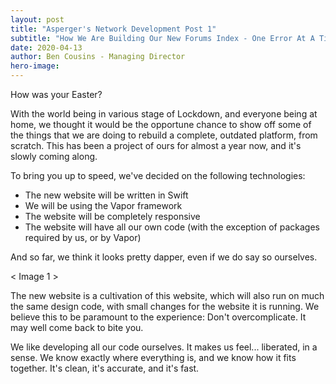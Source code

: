 ```yaml
---
layout: post
title: "Asperger's Network Development Post 1"
subtitle: "How We Are Building Our New Forums Index - One Error At A Time"
date: 2020-04-13
author: Ben Cousins - Managing Director
hero-image: 
---
```

How was your Easter? 

With the world being in various stage of Lockdown, and everyone being at home, we thought it would be the opportune chance to show off some of the things that we are doing to rebuild a complete, outdated platform, from scratch. This has been a project of ours for almost a year now, and it's slowly coming along. 

To bring you up to speed, we've decided on the following technologies: 

* The new website will be written in Swift
* We will be using the Vapor framework
* The website will be completely responsive
* The website will have all our own code (with the exception of packages required by us, or by Vapor)

And so far, we think it looks pretty dapper, even if we do say so ourselves. 

< Image 1 >

The new website is a cultivation of this website, which will also run on much the same design code, with small changes for the website it is running. We believe this to be paramount to the experience: Don't overcomplicate. It may well come back to bite you. 

We like developing all our code ourselves. It makes us feel... liberated, in a sense. We know exactly where everything is, and we know how it fits together. It's clean, it's accurate, and it's fast. 